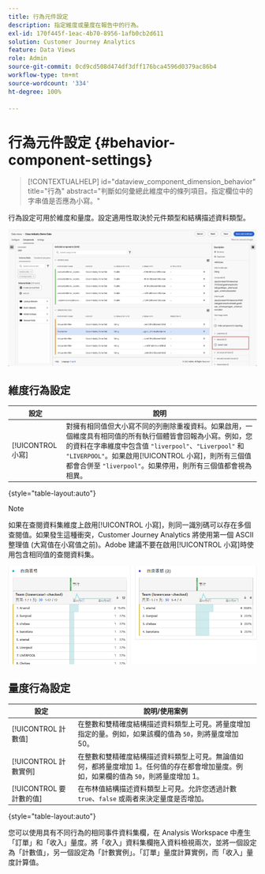 ```yaml
---
title: 行為元件設定
description: 指定維度或量度在報告中的行為。
exl-id: 170f445f-1eac-4b70-8956-1afb0cb2d611
solution: Customer Journey Analytics
feature: Data Views
role: Admin
source-git-commit: 0cd9cd508d474df3dff176bca4596d0379ac86b4
workflow-type: tm+mt
source-wordcount: '334'
ht-degree: 100%

---
```


# 行為元件設定 {#behavior-component-settings}

<!-- markdownlint-disable MD034 -->

>[!CONTEXTUALHELP]
>id="dataview_component_dimension_behavior"
>title="行為"
>abstract="判斷如何彙總此維度中的條列項目。指定欄位中的字串值是否應為小寫。"

<!-- markdownlint-enable MD034 -->


行為設定可用於維度和量度。設定適用性取決於元件類型和結構描述資料類型。

![行為設定](../assets/behavior-settings.png)

## 維度行為設定

| 設定 | 說明 |
| --- | --- |
| [!UICONTROL 小寫] | 對擁有相同值但大小寫不同的列刪除重複資料。如果啟用，一個維度具有相同值的所有執行個體皆會回報為小寫。例如，您的資料在字串維度中包含值 `"liverpool"`、`"Liverpool"` 和 `"LIVERPOOL"`。如果啟用[!UICONTROL 小寫]，則所有三個值都會合併至 `"liverpool"`。如果停用，則所有三個值都會視為相異。 |

{style="table-layout:auto"}

>[!NOTE]
>
>如果在查閱資料集維度上啟用[!UICONTROL 小寫]，則同一識別碼可以存在多個查閱值。如果發生這種衝突，Customer Journey Analytics 將使用第一個 ASCII 整理值 (大寫值在小寫值之前)。Adobe 建議不要在啟用[!UICONTROL 小寫]時使用包含相同值的查閱資料集。

![區分大小寫維度](../assets/case-sens-workspace.png)

## 量度行為設定

| 設定 | 說明/使用案例 |
| --- | --- |
| [!UICONTROL 計數值] | 在整數和雙精確度結構描述資料類型上可見。將量度增加指定的量。例如，如果該欄的值為 `50`，則將量度增加 50。 |
| [!UICONTROL 計數實例] | 在整數和雙精確度結構描述資料類型上可見。無論值如何，都將量度增加 1。任何值的存在都會增加量度。例如，如果欄的值為 `50`，則將量度增加 1。 |
| [!UICONTROL 要計數的值] | 在布林值結構描述資料類型上可見。允許您透過計數 `true`、`false` 或兩者來決定量度是否增加。 |

{style="table-layout:auto"}

您可以使用具有不同行為的相同事件資料集欄，在 Analysis Workspace 中產生「訂單」和「收入」量度。將「收入」資料集欄拖入資料檢視兩次，並將一個設定為「計數值」，另一個設定為「計數實例」。「訂單」量度計算實例，而「收入」量度計算值。

